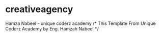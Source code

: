 # creativeagency
Hamza Nabeel - unique coderz academy
/*
This Template From Unique Coderz Academy by Eng. Hamzah Nabeel
*/
